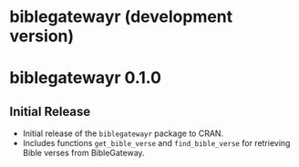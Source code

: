# biblegatewayr (development version)


# biblegatewayr 0.1.0

## Initial Release

*   Initial release of the `biblegatewayr` package to CRAN.
*   Includes functions `get_bible_verse` and `find_bible_verse` for retrieving Bible verses from BibleGateway.
